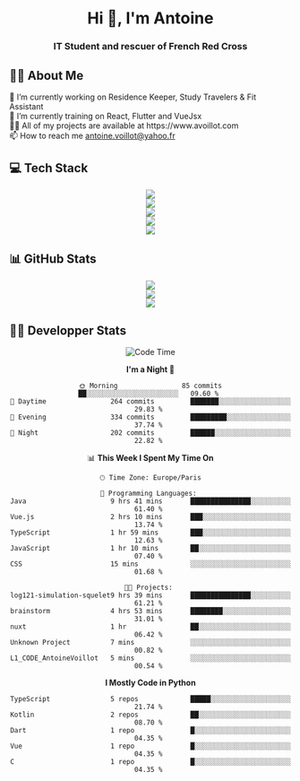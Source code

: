 <h1 align="center" text-decoration="none">Hi 👋, I'm Antoine</h1>
<h3 align="center">IT Student and rescuer of French Red Cross</h3>

  
## 👨‍🎓 About Me
  <div align="left">
🔭 I’m currently working on Residence Keeper, Study Travelers & Fit Assistant</br>
🌱 I’m currently training on React, Flutter and VueJsx</br>
👨‍💻 All of my projects are available at https://www.avoillot.com</br>
📫 How to reach me <a href=mailto:antoine.voillot@yahoo.fr >antoine.voillot@yahoo.fr</a></br>
</div>

## 💻 Tech Stack
<div align="center">
  <img src="https://skillicons.dev/icons?i=react,ts,vue,vite,js,html,css,php,symfony" /></br>
  <img src="https://skillicons.dev/icons?i=c,java,py" /></br>
  <img src="https://skillicons.dev/icons?i=discord,bots" /></br>
<img src="https://skillicons.dev/icons?i=kotlin,flutter" /></br>
  <img src="https://skillicons.dev/icons?i=androidstudio,figma,github,gitlab,postman,vscode" />
</div>

## 📊 GitHub Stats
<div align="center">

![](http://github-profile-summary-cards.vercel.app/api/cards/profile-details?username=Psykoxen&theme=dark)  <br/>
![](https://github-readme-streak-stats.herokuapp.com/?user=Psykoxen&theme=dark&hide_border=false)<br/>
![](https://github-readme-stats.vercel.app/api/top-langs/?username=Psykoxen&theme=dark&hide_border=false&include_all_commits=true&count_private=true&layout=compact)<br/>

</div>

## 👨‍💻 Developper Stats
<div align="center">

<!--START_SECTION:waka-->
![Code Time](http://img.shields.io/badge/Code%20Time-112%20hrs%2051%20mins-blue)

**I'm a Night 🦉** 

```text
🌞 Morning                85 commits          ██░░░░░░░░░░░░░░░░░░░░░░░   09.60 % 
🌆 Daytime                264 commits         ███████░░░░░░░░░░░░░░░░░░   29.83 % 
🌃 Evening                334 commits         █████████░░░░░░░░░░░░░░░░   37.74 % 
🌙 Night                  202 commits         ██████░░░░░░░░░░░░░░░░░░░   22.82 % 
```


📊 **This Week I Spent My Time On** 

```text
🕑︎ Time Zone: Europe/Paris

💬 Programming Languages: 
Java                     9 hrs 41 mins       ███████████████░░░░░░░░░░   61.40 % 
Vue.js                   2 hrs 10 mins       ███░░░░░░░░░░░░░░░░░░░░░░   13.74 % 
TypeScript               1 hr 59 mins        ███░░░░░░░░░░░░░░░░░░░░░░   12.63 % 
JavaScript               1 hr 10 mins        ██░░░░░░░░░░░░░░░░░░░░░░░   07.40 % 
CSS                      15 mins             ░░░░░░░░░░░░░░░░░░░░░░░░░   01.68 % 

🐱‍💻 Projects: 
log121-simulation-squelet9 hrs 39 mins       ███████████████░░░░░░░░░░   61.21 % 
brainstorm               4 hrs 53 mins       ████████░░░░░░░░░░░░░░░░░   31.01 % 
nuxt                     1 hr                ██░░░░░░░░░░░░░░░░░░░░░░░   06.42 % 
Unknown Project          7 mins              ░░░░░░░░░░░░░░░░░░░░░░░░░   00.82 % 
L1_CODE_AntoineVoillot   5 mins              ░░░░░░░░░░░░░░░░░░░░░░░░░   00.54 % 
```

**I Mostly Code in Python** 

```text
TypeScript               5 repos             █████░░░░░░░░░░░░░░░░░░░░   21.74 % 
Kotlin                   2 repos             ██░░░░░░░░░░░░░░░░░░░░░░░   08.70 % 
Dart                     1 repo              █░░░░░░░░░░░░░░░░░░░░░░░░   04.35 % 
Vue                      1 repo              █░░░░░░░░░░░░░░░░░░░░░░░░   04.35 % 
C                        1 repo              █░░░░░░░░░░░░░░░░░░░░░░░░   04.35 % 
```




<!--END_SECTION:waka-->

</div>
